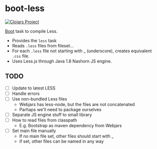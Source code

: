 # boot-less
[![Clojars Project](http://clojars.org/deraen/boot-less/latest-version.svg)](http://clojars.org/deraen/boot-less)

[Boot](https://github.com/boot-clj/boot) task to compile Less.

* Provides the `less` task
* Reads `.less` files from fileset...
* For each `.less` file not starting with \_ (underscore), creates
equivalent `.css` file.
* Uses Less.js through Java 1.8 Nashorn JS engine.

## TODO

- [ ] Update to latest LESS
- [ ] Handle errors
- [ ] Use non-bundled Less files
  - Webjars has less-node, but the files are not concatenated
  - Parhaps we'll need to package ourselves
- [ ] Separate JS engine stuff to small library
- [ ] How to read files from classpath
  - E.g. Bootstrap as maven dependency from Webjars
- [ ] Set main file manually
  - If no main file set, other files should start with \_
  - if set, other files can be named in any way
